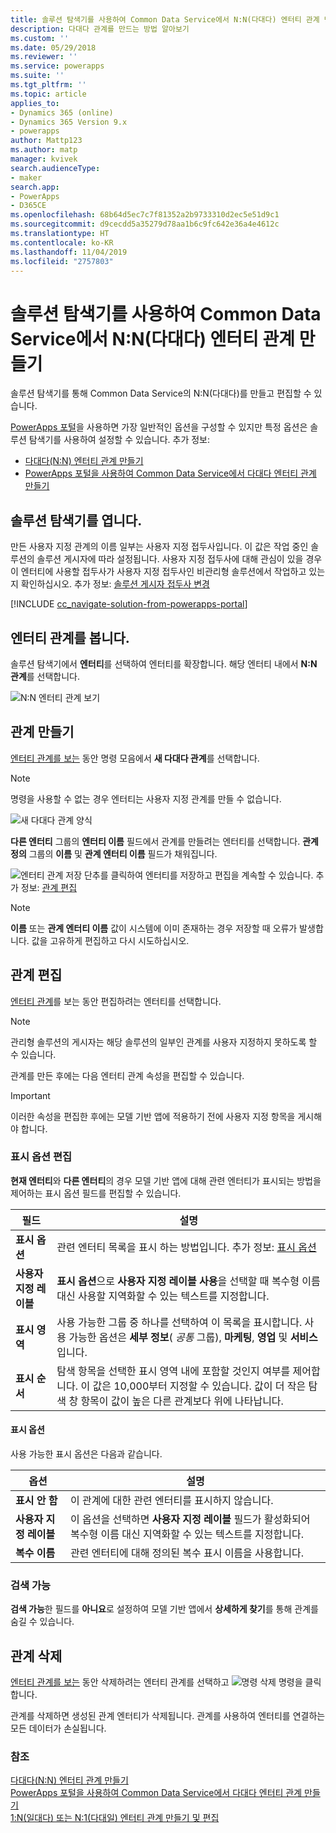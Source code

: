 ```yaml
---
title: 솔루션 탐색기를 사용하여 Common Data Service에서 N:N(다대다) 엔터티 관계 만들기 | MicrosoftDocs
description: 다대다 관계를 만드는 방법 알아보기
ms.custom: ''
ms.date: 05/29/2018
ms.reviewer: ''
ms.service: powerapps
ms.suite: ''
ms.tgt_pltfrm: ''
ms.topic: article
applies_to:
- Dynamics 365 (online)
- Dynamics 365 Version 9.x
- powerapps
author: Mattp123
ms.author: matp
manager: kvivek
search.audienceType:
- maker
search.app:
- PowerApps
- D365CE
ms.openlocfilehash: 68b64d5ec7c7f81352a2b9733310d2ec5e51d9c1
ms.sourcegitcommit: d9cecdd5a35279d78aa1b6c9fc642e36a4e4612c
ms.translationtype: HT
ms.contentlocale: ko-KR
ms.lasthandoff: 11/04/2019
ms.locfileid: "2757803"
---
```

# <a name="create-nn-many-to-many-entity-relationships-in-common-data-service-using-solution-explorer"></a>솔루션 탐색기를 사용하여 Common Data Service에서 N:N(다대다) 엔터티 관계 만들기

솔루션 탐색기를 통해 Common Data Service의 N:N(다대다)를 만들고 편집할 수 있습니다.

[PowerApps 포털](https://make.powerapps.com/?utm_source=padocs&utm_medium=linkinadoc&utm_campaign=referralsfromdoc)을 사용하면 가장 일반적인 옵션을 구성할 수 있지만 특정 옵션은 솔루션 탐색기를 사용하여 설정할 수 있습니다. 추가 정보:
- [다대다(N:N) 엔터티 관계 만들기](create-edit-nn-relationships.md)
- [PowerApps 포털을 사용하여 Common Data Service에서 다대다 엔터티 관계 만들기](create-edit-nn-relationships-portal.md)

  
## <a name="open-solution-explorer"></a>솔루션 탐색기를 엽니다.

만든 사용자 지정 관계의 이름 일부는 사용자 지정 접두사입니다. 이 값은 작업 중인 솔루션의 솔루션 게시자에 따라 설정됩니다. 사용자 지정 접두사에 대해 관심이 있을 경우 이 엔터티에 사용할 접두사가 사용자 지정 접두사인 비관리형 솔루션에서 작업하고 있는지 확인하십시오. 추가 정보: [솔루션 게시자 접두사 변경](change-solution-publisher-prefix.md) 

[!INCLUDE [cc_navigate-solution-from-powerapps-portal](../../includes/cc_navigate-solution-from-powerapps-portal.md)]

## <a name="view-entity-relationships"></a>엔터티 관계를 봅니다.

솔루션 탐색기에서 **엔터티**를 선택하여 엔터티를 확장합니다. 해당 엔터티 내에서 **N:N 관계**를 선택합니다.

![N:N 엔터티 관계 보기](media/view-nn-entity-relationships-solution-explorer.png)

## <a name="create-relationships"></a>관계 만들기

[엔터티 관계를 보는](#view-entity-relationships) 동안 명령 모음에서 **새 다대다 관계**를 선택합니다.

> [!NOTE]
> 명령을 사용할 수 없는 경우 엔터티는 사용자 지정 관계를 만들 수 없습니다.

![새 다대다 관계 양식](media/new-nn-entity-relationship-form-solution-explorer.png)

**다른 엔터티** 그룹의 **엔터티 이름** 필드에서 관계를 만들려는 엔터티를 선택합니다. **관계 정의** 그룹의 **이름** 및 **관계 엔터티 이름** 필드가 채워집니다.

![엔터티 관계 저장 단추](media/save-entity-icon-solution-explorer.png)를 클릭하여 엔터티를 저장하고 편집을 계속할 수 있습니다. 추가 정보: [관계 편집](#edit-relationships)

> [!NOTE]
> **이름** 또는 **관계 엔터티 이름** 값이 시스템에 이미 존재하는 경우 저장할 때 오류가 발생합니다. 값을 고유하게 편집하고 다시 시도하십시오.

## <a name="edit-relationships"></a>관계 편집

[엔터티 관계](#view-entity-relationships)를 보는 동안 편집하려는 엔터티를 선택합니다. 

> [!NOTE]
> 관리형 솔루션의 게시자는 해당 솔루션의 일부인 관계를 사용자 지정하지 못하도록 할 수 있습니다.

관계를 만든 후에는 다음 엔터티 관계 속성을 편집할 수 있습니다.

> [!IMPORTANT]
> 이러한 속성을 편집한 후에는 모델 기반 앱에 적용하기 전에 사용자 지정 항목을 게시해야 합니다.

### <a name="edit-display-options"></a>표시 옵션 편집

**현재 엔터티**와 **다른 엔터티**의 경우 모델 기반 앱에 대해 관련 엔터티가 표시되는 방법을 제어하는 표시 옵션 필드를 편집할 수 있습니다.

|필드|설명|
|--|--|
|**표시 옵션**|관련 엔터티 목록을 표시 하는 방법입니다. 추가 정보: [표시 옵션](#display-options)|
|**사용자 지정 레이블**|**표시 옵션**으로 **사용자 지정 레이블 사용**을 선택할 때 복수형 이름 대신 사용할 지역화할 수 있는 텍스트를 지정합니다.|
|**표시 영역**|사용 가능한 그룹 중 하나를 선택하여 이 목록을 표시합니다. 사용 가능한 옵션은 **세부 정보**( *공통* 그룹), **마케팅**, **영업** 및 **서비스**입니다. |
|**표시 순서**|탐색 항목을 선택한 표시 영역 내에 포함할 것인지 여부를 제어합니다. 이 값은 10,000부터 지정할 수 있습니다. 값이 더 작은 탐색 창 항목이 값이 높은 다른 관계보다 위에 나타납니다.|

<!-- TODO: Not sure whether Display Area or Display Order are still used anymore. Might only be used in the Outlook client?-->

#### <a name="display-options"></a>표시 옵션

사용 가능한 표시 옵션은 다음과 같습니다.

|옵션|설명|
|--|--|
|**표시 안 함**|이 관계에 대한 관련 엔터티를 표시하지 않습니다.|
|**사용자 지정 레이블**|이 옵션을 선택하면 **사용자 지정 레이블** 필드가 활성화되어 복수형 이름 대신 지역화할 수 있는 텍스트를 지정합니다.|
|**복수 이름**|관련 엔터티에 대해 정의된 복수 표시 이름을 사용합니다.|

### <a name="searchable"></a>검색 가능

**검색 가능**한 필드를 **아니요**로 설정하여 모델 기반 앱에서 **상세하게 찾기**를 통해 관계를 숨길 수 있습니다.

## <a name="delete-relationships"></a>관계 삭제

[엔터티 관계를 보는](#view-entity-relationships) 동안 삭제하려는 엔터티 관계를 선택하고 ![명령 삭제](media/delete.gif) 명령을 클릭 합니다.

관계를 삭제하면 생성된 관계 엔터티가 삭제됩니다. 관계를 사용하여 엔터티를 연결하는 모든 데이터가 손실됩니다.

### <a name="see-also"></a>참조

[다대다(N:N) 엔터티 관계 만들기](create-edit-nn-relationships.md)<br />
[PowerApps 포털을 사용하여 Common Data Service에서 다대다 엔터티 관계 만들기](create-edit-nn-relationships-portal.md)<br />
[1:N(일대다) 또는 N:1(다대일) 엔터티 관계 만들기 및 편집](create-edit-1n-relationships.md)
